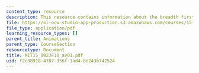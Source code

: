 ```yaml
---
content_type: resource
description: This resource contains information about the breadth first search.
file: https://ol-ocw-studio-app-production.s3.amazonaws.com/courses/15-082j-network-optimization-fall-2010/f2c389184787356f1ad48e243b742524_MIT15_082JF10_av01.pdf
file_type: application/pdf
learning_resource_types: []
parent_title: Animations
parent_type: CourseSection
resourcetype: Document
title: MIT15_082JF10_av01.pdf
uid: f2c38918-4787-356f-1ad4-8e243b742524
---
```

